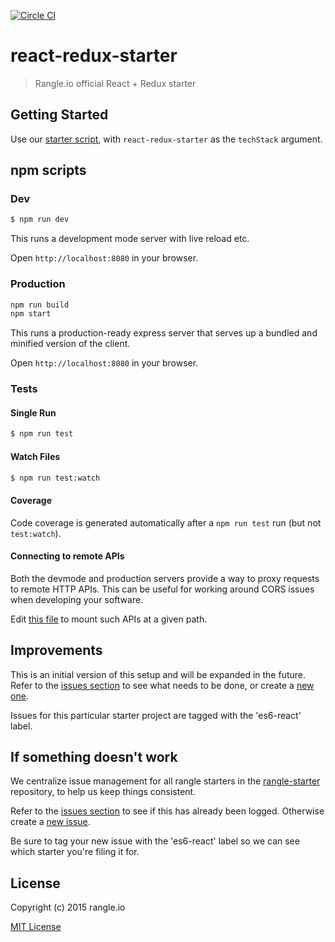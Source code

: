 [![Circle CI](https://circleci.com/gh/Kiran-Rao/react-redux-example.svg?style=shield&circle-token=873caf43986abd16fc3a9a36e1bacff1b17a9c70)](https://circleci.com/gh/Kiran-Rao/react-redux-example)
# react-redux-starter

> Rangle.io official React + Redux starter

## Getting Started

Use our [starter script](https://www.npmjs.com/package/rangle-starter), with
`react-redux-starter` as the `techStack` argument.

## npm scripts

### Dev
```bash
$ npm run dev
```

This runs a development mode server with live reload etc.

Open `http://localhost:8080` in your browser.

### Production

```bash
npm run build
npm start
```

This runs a production-ready express server that serves up a bundled and
minified version of the client.

Open `http://localhost:8080` in your browser.

### Tests

#### Single Run
```bash
$ npm run test
```

#### Watch Files
```bash
$ npm run test:watch
```

#### Coverage
Code coverage is generated automatically after a `npm run test` run (but not
`test:watch`).

#### Connecting to remote APIs

Both the devmode and production servers provide a way to proxy requests to
remote HTTP APIs.  This can be useful for working around CORS issues when
developing your software.

Edit [this file](server/proxy-config.js) to mount such APIs at a given path.

## Improvements

This is an initial version of this setup and will be expanded in the future. Refer to the [issues section](https://github.com/rangle/rangle-starter/issues) to see what needs to be done, or create a [new one](https://github.com/rangle/rangle-starter/issues/new).

Issues for this particular starter project are tagged with the 'es6-react' label.

## If something doesn't work

We centralize issue management for all rangle starters in the [rangle-starter](https://github.com/rangle/rangle-starter) repository, to help us keep things consistent.

Refer to the [issues section](https://github.com/rangle/rangle-starter/issues) to see if this has already been logged. Otherwise create a [new issue](https://github.com/rangle/rangle-starter/issues/new).

Be sure to tag your new issue with the 'es6-react' label so we can see which starter you're filing it for.

## License

Copyright (c) 2015 rangle.io

[MIT License][MIT]

[MIT]: ./LICENSE "Mit License"
